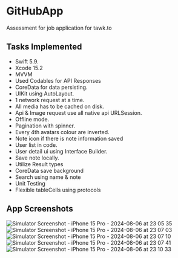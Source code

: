 # GitHubApp

Assessment for job application for tawk.to

## Tasks Implemented
- Swift 5.9.
- Xcode 15.2
- MVVM
- Used Codables for API Responses
- CoreData for data persisting.
- UIKit using AutoLayout.
- 1 network request at a time.
- All media has to be cached on disk.
- Api & Image request use all native api URLSession.
- Offline mode.
- Pagination with spinner.
- Every 4th avatars colour are inverted.
- Note icon if there is note information saved
- User list in code.
- User detail ui using Interface Builder.
- Save note locally.
- Utilize Result types
- CoreData save background
- Search using name & note
- Unit Testing
- Flexible tableCells using protocols


## App Screenshots

![Simulator Screenshot - iPhone 15 Pro - 2024-08-06 at 23 05 35](https://github.com/user-attachments/assets/f4a835e2-1cf3-4b66-aa83-f59fd22a546e)
![Simulator Screenshot - iPhone 15 Pro - 2024-08-06 at 23 07 03](https://github.com/user-attachments/assets/11921822-0853-4f5b-837f-fd21f6c39ed3)
![Simulator Screenshot - iPhone 15 Pro - 2024-08-06 at 23 07 10](https://github.com/user-attachments/assets/2e0317ee-9d18-496e-8eb9-2a8f6ab8aa9d)
![Simulator Screenshot - iPhone 15 Pro - 2024-08-06 at 23 07 41](https://github.com/user-attachments/assets/e5430364-dd8e-4f15-ad24-3dbb4d6ce011)
![Simulator Screenshot - iPhone 15 Pro - 2024-08-06 at 23 10 33](https://github.com/user-attachments/assets/b5314191-4f2e-4721-bac0-8ed6e129745b)





